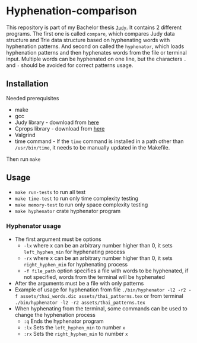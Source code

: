 # Hyphenation-comparison
This repository is part of my Bachelor thesis [`Judy`](https://sourceforge.net/projects/judy/). 
It contains 2 different programs. 
The first one is called `compare`, which compares Judy data structure and Trie data structure based on hyphenating words with hyphenation patterns.
And second on called the `hyphenator`, which loads hyphenation patterns and then hyphenates words from the file or terminal input. Multiple words can be hyphenated on one line, but the characters `.` and `-` should be avoided for correct patterns usage.

## Installation
Needed prerequisites 
- make
- gcc
- Judy library - download from [here](https://sourceforge.net/projects/judy/) 
- Cprops library - download from [here](https://sourceforge.net/projects/cprops/files/)
- Valgrind
- time command - If the `time` command is installed in a path other than `/usr/bin/time`, it needs to be manually updated in the Makefile.

Then run `make`

## Usage
- `make run-tests` to run all test
- `make time-test` to run only time complexity testing
- `make memory-test` to run only space complexity testing
- `make hyphenator` crate hyphenator program

### Hyphenator usage
- The first argument must be  options
    - `-lx` where x can be an arbitrary number higher than 0, it sets `left_hyphen_min` for hyphenating process
    - `-rx` where x can be an arbitrary number higher than 0, it sets `right_hyphen_min` for hyphenating process
    - `-f file_path` option specifies a file with words to be hyphenated, if not specified, words from the terminal will be hyphenated
- After the arguments must be a file with only patterns
- Example of usage for hyphenation from file `./bin/hyphenator -l2 -r2 -f assets/thai_words.dic assets/thai_patterns.tex` or from terminal `./bin/hyphenator -l2 -r2 assets/thai_patterns.tex`
- When hyphenating from the terminal, some commands can be used to change the hyphenation process
    - `:q` Ends the hyphenator program
    - `:lx` Sets the `left_hyphen_min` to number `x`
    - `:rx` Sets the `right_hyphen_min` to number `x`